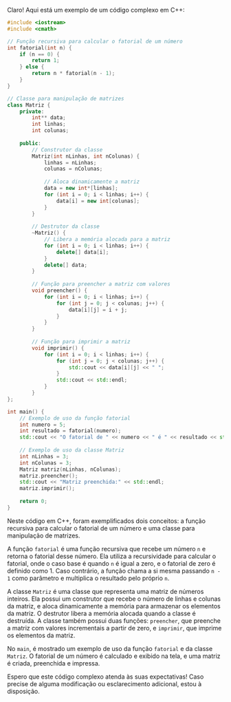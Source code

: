 Claro! Aqui está um exemplo de um código complexo em C++:

```cpp
#include <iostream>
#include <cmath>

// Função recursiva para calcular o fatorial de um número
int fatorial(int n) {
    if (n == 0) {
        return 1;
    } else {
        return n * fatorial(n - 1);
    }
}

// Classe para manipulação de matrizes
class Matriz {
    private:
        int** data;
        int linhas;
        int colunas;
    
    public:
        // Construtor da classe
        Matriz(int nLinhas, int nColunas) {
            linhas = nLinhas;
            colunas = nColunas;
            
            // Aloca dinamicamente a matriz
            data = new int*[linhas];
            for (int i = 0; i < linhas; i++) {
                data[i] = new int[colunas];
            }
        }
        
        // Destrutor da classe
        ~Matriz() {
            // Libera a memória alocada para a matriz
            for (int i = 0; i < linhas; i++) {
                delete[] data[i];
            }
            delete[] data;
        }
        
        // Função para preencher a matriz com valores
        void preencher() {
            for (int i = 0; i < linhas; i++) {
                for (int j = 0; j < colunas; j++) {
                    data[i][j] = i + j;
                }
            }
        }
        
        // Função para imprimir a matriz
        void imprimir() {
            for (int i = 0; i < linhas; i++) {
                for (int j = 0; j < colunas; j++) {
                    std::cout << data[i][j] << " ";
                }
                std::cout << std::endl;
            }
        }
};

int main() {
    // Exemplo de uso da função fatorial
    int numero = 5;
    int resultado = fatorial(numero);
    std::cout << "O fatorial de " << numero << " é " << resultado << std::endl;
    
    // Exemplo de uso da classe Matriz
    int nLinhas = 3;
    int nColunas = 3;
    Matriz matriz(nLinhas, nColunas);
    matriz.preencher();
    std::cout << "Matriz preenchida:" << std::endl;
    matriz.imprimir();
    
    return 0;
}
```

Neste código em C++, foram exemplificados dois conceitos: a função recursiva para calcular o fatorial de um número e uma classe para manipulação de matrizes.

A função `fatorial` é uma função recursiva que recebe um número `n` e retorna o fatorial desse número. Ela utiliza a recursividade para calcular o fatorial, onde o caso base é quando `n` é igual a zero, e o fatorial de zero é definido como 1. Caso contrário, a função chama a si mesma passando `n - 1` como parâmetro e multiplica o resultado pelo próprio `n`.

A classe `Matriz` é uma classe que representa uma matriz de números inteiros. Ela possui um construtor que recebe o número de linhas e colunas da matriz, e aloca dinamicamente a memória para armazenar os elementos da matriz. O destrutor libera a memória alocada quando a classe é destruída. A classe também possui duas funções: `preencher`, que preenche a matriz com valores incrementais a partir de zero, e `imprimir`, que imprime os elementos da matriz.

No `main`, é mostrado um exemplo de uso da função `fatorial` e da classe `Matriz`. O fatorial de um número é calculado e exibido na tela, e uma matriz é criada, preenchida e impressa.

Espero que este código complexo atenda às suas expectativas! Caso precise de alguma modificação ou esclarecimento adicional, estou à disposição.